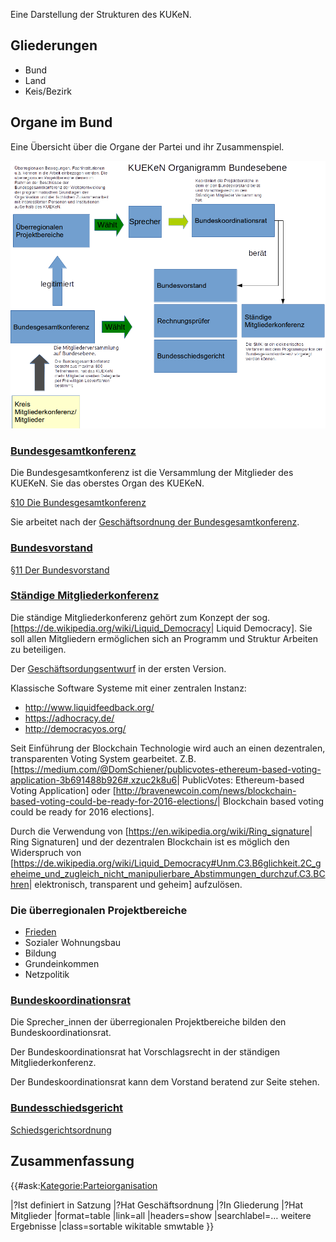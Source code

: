 Eine Darstellung der Strukturen des KUKeN.

Gliederungen
------------

-   Bund
-   Land
-   Keis/Bezirk

Organe im Bund
--------------

Eine Übersicht über die Organe der Partei und ihr Zusammenspiel.

![gerahmt](Organigram-KUEKeN-Bund.png "fig:gerahmt")  

### [Bundesgesamtkonferenz](/wiki/Bundesgesamtkonferenz "wikilink")

Die Bundesgesamtkonferenz ist die Versammlung der Mitglieder des KUEKeN.
Sie das oberstes Organ des KUEKeN.

[ §10 Die
Bundesgesamtkonferenz](/wiki/Satzung#.C2.A7_10_Die_Bundesgesamtkonferenz "wikilink")

Sie arbeitet nach der [ Geschäftsordnung der
Bundesgesamtkonferenz](/wiki/Go_Bundesgesamtkonferenz "wikilink").

### [Bundesvorstand](/wiki/Bundesvorstand "wikilink")

[ §11 Der
Bundesvorstand](/wiki/Satzung#.C2.A7_11_Der_Bundesvorstand "wikilink")

### [ Ständige Mitgliederkonferenz](/wiki/Ständige_Mitgliederkonferenz "wikilink")

Die ständige Mitgliederkonferenz gehört zum Konzept der sog.
\[<https://de.wikipedia.org/wiki/Liquid_Democracy>\| Liquid Democracy\].
Sie soll allen Mitgliedern ermöglichen sich an Programm und Struktur
Arbeiten zu beteiligen.

Der [ Geschäftsordungsentwurf](go_smk "wikilink") in der ersten Version.

Klassische Software Systeme mit einer zentralen Instanz:

-   <http://www.liquidfeedback.org/>
-   <https://adhocracy.de/>
-   <http://democracyos.org/>

Seit Einführung der Blockchain Technologie wird auch an einen
dezentralen, transparenten Voting System gearbeitet. Z.B.
\[<https://medium.com/@DomSchiener/publicvotes-ethereum-based-voting-application-3b691488b926#.xzuc2k8u6>\|
PublicVotes: Ethereum-based Voting Application\] oder
\[<http://bravenewcoin.com/news/blockchain-based-voting-could-be-ready-for-2016-elections/>\|
Blockchain based voting could be ready for 2016 elections\].

Durch die Verwendung von
\[<https://en.wikipedia.org/wiki/Ring_signature>\| Ring Signaturen\] und
der dezentralen Blockchain ist es möglich den Widerspruch von
\[<https://de.wikipedia.org/wiki/Liquid_Democracy#Unm.C3.B6glichkeit.2C_geheime_und_zugleich_nicht_manipulierbare_Abstimmungen_durchzuf.C3.BChren>\|
elektronisch, transparent und geheim\] aufzulösen.

### Die überregionalen Projektbereiche

-   [Frieden](/wiki/Frieden "wikilink")
-   Sozialer Wohnungsbau
-   Bildung
-   Grundeinkommen
-   Netzpolitik

### [Bundeskoordinationsrat](/wiki/Bundeskoordinationsrat "wikilink")

Die Sprecher\_innen der überregionalen Projektbereiche bilden den
Bundeskoordinationsrat.

Der Bundeskoordinationsrat hat Vorschlagsrecht in der ständigen
Mitgliederkonferenz.

Der Bundeskoordinationsrat kann dem Vorstand beratend zur Seite stehen.

### [Bundesschiedsgericht](/wiki/Bundesschiedsgericht "wikilink")

[ Schiedsgerichtsordnung](/wiki/Schiedsgerichtsordnung_Bund "wikilink")

Zusammenfassung
---------------

{{\#ask:[Kategorie:Parteiorganisation](/wiki/Kategorie:Parteiorganisation "wikilink")

\|?Ist definiert in Satzung \|?Hat Geschäftsordnung \|?In Gliederung
\|?Hat Mitglieder \|format=table \|link=all \|headers=show
\|searchlabel=… weitere Ergebnisse \|class=sortable wikitable smwtable
}}
